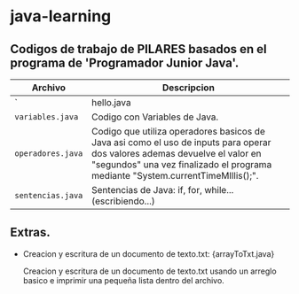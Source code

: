 # java-learning


## Codigos de trabajo de PILARES basados en el programa de 'Programador Junior Java'.


|Archivo                        |Descripcion                  |
|-------------------------------|-----------------------------|
|`|hello.java|(https://github.com/IzzyGrant/java-learning/blob/main/hello.java)`         		    |Un programa "Hola Mundo".            |
|`variables.java`            |Codigo con Variables de Java.            |
|`operadores.java`|Codigo que utiliza operadores basicos de Java asi como el uso de inputs para operar dos valores ademas devuelve el valor en "segundos" una vez finalizado el programa mediante "System.currentTimeMIllis();".	|
|`sentencias.java`|Sentencias de Java: if, for, while...(escribiendo...)	 |

	

## Extras.

- Creacion y escritura de un documento de texto.txt: {arrayToTxt.java}

	Creacion y escritura de un documento de texto.txt usando un arreglo basico e imprimir una pequeña lista dentro del archivo.

